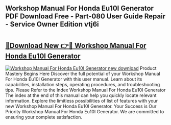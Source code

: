 ## Workshop Manual For Honda Eu10I Generator PDF Download Free - Part-080 User Guide Repair - Service Owner Edition vtj6i

# <h2><a href="http://bc47994.oget.top/?id=Workshop+Manual+For+Honda+Eu10I+Generator">🔗Download New 👉🔴 Workshop Manual For Honda Eu10I Generator</a></h2>

[![Workshop Manual For Honda Eu10I Generator new download](https://i.imgur.com/5g1atiW.png)](http://bc47994.oget.top/?id=Workshop+Manual+For+Honda+Eu10I+Generator)
Product Mastery Begins Here Discover the full potential of your Workshop Manual For Honda Eu10I Generator with this user manual. Learn about its capabilities, installation steps, operating procedures, and troubleshooting tips. Please Refer to the Index Workshop Manual For Honda Eu10I Generator The index at the end of this manual can help you quickly locate relevant information. Explore the limitless possibilities of list of features with your new Workshop Manual For Honda Eu10I Generator. Your Success is Our Priority Workshop Manual For Honda Eu10I Generator. We are committed to ensuring your complete satisfaction.
